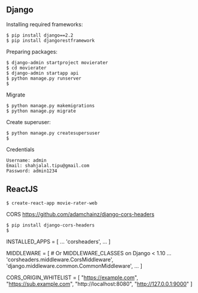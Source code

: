 
## Django

Installing required frameworks:
```
$ pip install django==2.2
$ pip install djangorestframework
```

Preparing packages:
```
$ django-admin startproject movierater
$ cd movierater
$ django-admin startapp api
$ python manage.py runserver
$ 
```

Migrate
```
$ python manage.py makemigrations
$ python manage.py migrate
```

Create superuser:
```
$ python manage.py createsupersuser
$ 
```

Credentials
```
Username: admin
Email: shahjalal.tipu@gmail.com
Password: admin1234 
```

## ReactJS

```
$ create-react-app movie-rater-web
```


CORS https://github.com/adamchainz/django-cors-headers
```
$ pip install django-cors-headers
$ 
```

INSTALLED_APPS = [
    ...
    'corsheaders',
    ...
]

MIDDLEWARE = [  # Or MIDDLEWARE_CLASSES on Django < 1.10
    ...
    'corsheaders.middleware.CorsMiddleware',
    'django.middleware.common.CommonMiddleware',
    ...
]

CORS_ORIGIN_WHITELIST = [
    "https://example.com",
    "https://sub.example.com",
    "http://localhost:8080",
    "http://127.0.0.1:9000"
]